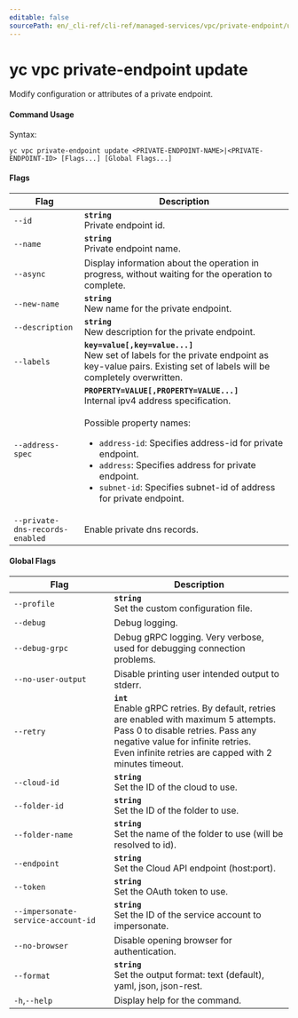 ```yaml
---
editable: false
sourcePath: en/_cli-ref/cli-ref/managed-services/vpc/private-endpoint/update.md
---
```


# yc vpc private-endpoint update

Modify configuration or attributes of a private endpoint.

#### Command Usage

Syntax: 

`yc vpc private-endpoint update <PRIVATE-ENDPOINT-NAME>|<PRIVATE-ENDPOINT-ID> [Flags...] [Global Flags...]`

#### Flags

| Flag | Description |
|----|----|
|`--id`|<b>`string`</b><br/>Private endpoint id.|
|`--name`|<b>`string`</b><br/>Private endpoint name.|
|`--async`|Display information about the operation in progress, without waiting for the operation to complete.|
|`--new-name`|<b>`string`</b><br/>New name for the private endpoint.|
|`--description`|<b>`string`</b><br/>New description for the private endpoint.|
|`--labels`|<b>`key=value[,key=value...]`</b><br/>New set of labels for the private endpoint as key-value pairs. Existing set of labels will be completely overwritten.|
|`--address-spec`|<b>`PROPERTY=VALUE[,PROPERTY=VALUE...]`</b><br/>Internal ipv4 address specification.<br/><br/>Possible property names:<br/><ul> <li><code>address-id</code>:     Specifies address-id for private endpoint.</li> <li><code>address</code>:     Specifies address for private endpoint.</li> <li><code>subnet-id</code>:     Specifies subnet-id of address for private endpoint.</li> </ul>|
|`--private-dns-records-enabled`|Enable private dns records.|

#### Global Flags

| Flag | Description |
|----|----|
|`--profile`|<b>`string`</b><br/>Set the custom configuration file.|
|`--debug`|Debug logging.|
|`--debug-grpc`|Debug gRPC logging. Very verbose, used for debugging connection problems.|
|`--no-user-output`|Disable printing user intended output to stderr.|
|`--retry`|<b>`int`</b><br/>Enable gRPC retries. By default, retries are enabled with maximum 5 attempts.<br/>Pass 0 to disable retries. Pass any negative value for infinite retries.<br/>Even infinite retries are capped with 2 minutes timeout.|
|`--cloud-id`|<b>`string`</b><br/>Set the ID of the cloud to use.|
|`--folder-id`|<b>`string`</b><br/>Set the ID of the folder to use.|
|`--folder-name`|<b>`string`</b><br/>Set the name of the folder to use (will be resolved to id).|
|`--endpoint`|<b>`string`</b><br/>Set the Cloud API endpoint (host:port).|
|`--token`|<b>`string`</b><br/>Set the OAuth token to use.|
|`--impersonate-service-account-id`|<b>`string`</b><br/>Set the ID of the service account to impersonate.|
|`--no-browser`|Disable opening browser for authentication.|
|`--format`|<b>`string`</b><br/>Set the output format: text (default), yaml, json, json-rest.|
|`-h`,`--help`|Display help for the command.|

